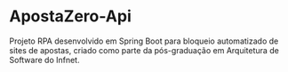 # ApostaZero-Api
Projeto RPA desenvolvido em Spring Boot para bloqueio automatizado de sites de apostas, criado como parte da pós-graduação em Arquitetura de Software do Infnet.

